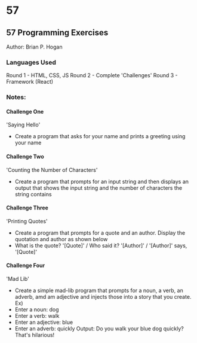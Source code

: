 # 57

## 57 Programming Exercises
Author: Brian P. Hogan

### Languages Used
Round 1 - HTML, CSS, JS
Round 2 - Complete 'Challenges'
Round 3 - Framework (React) 

### Notes:

#### Challenge One
'Saying Hello'
- Create a program that asks for your name and prints a greeting using your name

#### Challenge Two
'Counting the Number of Characters'
- Create a program that prompts for an input string and then displays an output that shows the input string and the number of characters the string contains

#### Challenge Three
'Printing Quotes'
- Create a program that prompts for a quote and an author. Display the quotation and author as shown below
- What is the quote? '[Quote]' / Who said it? '[Author]' / '[Author]' says, '[Quote]'

#### Challenge Four
'Mad Lib'
- Create a simple mad-lib program that prompts for a noun, a verb, an adverb, amd am adjective and injects those into a story that you create.
Ex)
- Enter a noun: dog
- Enter a verb: walk
- Enter an adjective: blue
- Enter an adverb: quickly
Output: Do you walk your blue dog quickly? That's hilarious!